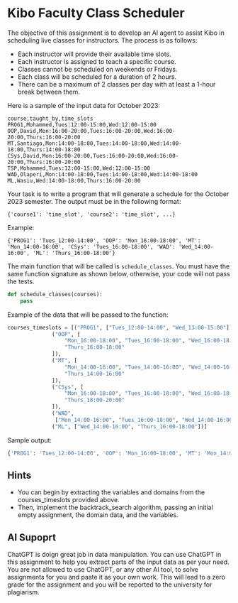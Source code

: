 # Kibo Faculty Class Scheduler

The objective of this assignment is to develop an AI agent to assist Kibo in scheduling live classes for instructors. The process is as follows:

- Each instructor will provide their available time slots.
- Each instructor is assigned to teach a specific course.
- Classes cannot be scheduled on weekends or Fridays.
- Each class will be scheduled for a duration of 2 hours.
- There can be a maximum of 2 classes per day with at least a 1-hour break between them.

Here is a sample of the input data for October 2023:

```
course,taught_by,time_slots
PROG1,Mohammed,Tues:12:00-15:00,Wed:12:00-15:00
OOP,David,Mon:16:00-20:00,Tues:16:00-20:00,Wed:16:00-20:00,Thurs:16:00-20:00
MT,Santiago,Mon:14:00-18:00,Tues:14:00-18:00,Wed:14:00-18:00,Thurs:14:00-18:00
CSys,David,Mon:16:00-20:00,Tues:16:00-20:00,Wed:16:00-20:00,Thurs:16:00-20:00
TSP,Mohammed,Tues:12:00-15:00,Wed:12:00-15:00
WAD,Olaperi,Mon:14:00-18:00,Tues:14:00-18:00,Wed:14:00-18:00
ML,Wasiu,Wed:14:00-18:00,Thurs:16:00-20:00
```

Your task is to write a program that will generate a schedule for the October 2023 semester. The output must be in the following format:

```
{'course1': 'time_slot', 'course2': 'time_slot', ...}
```

Example:

```
{'PROG1': 'Tues_12:00-14:00', 'OOP': 'Mon_16:00-18:00', 'MT': 'Mon_14:00-16:00', 'CSys': 'Tues_16:00-18:00', 'WAD': 'Wed_14:00-16:00', 'ML': 'Thurs_16:00-18:00'}
```

The main function that will be called is `schedule_classes`. You must have the same function signature as shown below, otherwise, your code will not pass the tests.
    
```python
def schedule_classes(courses):
    pass
```

Example of the data that will be passed to the function:

```python
courses_timeslots = [("PROG1", ["Tues_12:00-14:00", "Wed_13:00-15:00"]),
              ("OOP", [
                  "Mon_16:00-18:00", "Tues_16:00-18:00", "Wed_16:00-18:00",
                  "Thurs_16:00-18:00"
              ]),
              ("MT", [
                  "Mon_14:00-16:00", "Tues_14:00-16:00", "Wed_14:00-16:00",
                  "Thurs_14:00-16:00"
              ]),
              ("CSys", [
                  "Mon_16:00-18:00", "Tues_16:00-18:00", "Wed_16:00-18:00",
                  "Thurs_18:00-20:00"
              ]),
              ("WAD",
               ["Mon_14:00-16:00", "Tues_16:00-18:00", "Wed_14:00-16:00"]),
              ("ML", ["Wed_14:00-16:00", "Thurs_16:00-18:00"])]

```

Sample output:

```python
{'PROG1': 'Tues_12:00-14:00', 'OOP': 'Mon_16:00-18:00', 'MT': 'Mon_14:00-16:00', 'CSys': 'Tues_16:00-18:00', 'WAD': 'Wed_14:00-16:00', 'ML': 'Thurs_16:00-18:00'}
```


## Hints
- You can begin by extracting the variables and domains from the courses_timeslots provided above.
- Then, implement the backtrack_search algorithm, passing an initial empty assignment, the domain data, and the variables.

## AI Supoprt
ChatGPT is doign great job in data manipulation. You can use ChatGPT in this assignment to help you extract parts of the input data as per your need.
You are not allowed to use ChatGPT, or any other AI tool, to solve assignments for you and paste it as your own work. This will lead to a zero grade for the assignment and you will be reported to the university for plagiarism.
